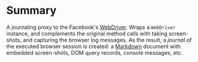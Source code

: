 # Summary

A journaling proxy to the Facebook's [WebDriver](https://github.com/facebook/php-webdriver). Wraps a
`WebDriver` instance, and complements the original method calls with taking screen-shots, and
capturing the browser log messages. As the result, a _journal_ of the executed browser session is
created: a [Markdown](http://daringfireball.net/projects/markdown/) document with embedded
screen-shots, DOM query records, console messages, etc.
